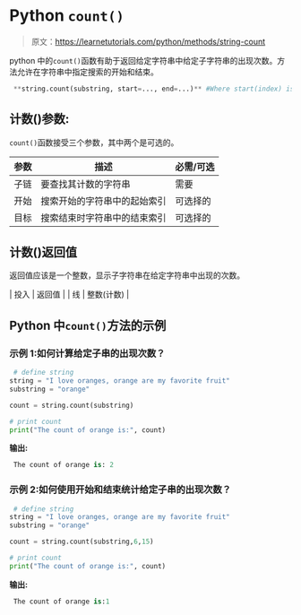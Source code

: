 # Python `count()`

> 原文：<https://learnetutorials.com/python/methods/string-count>

python 中的`count()`函数有助于返回给定字符串中给定子字符串的出现次数。方法允许在字符串中指定搜索的开始和结束。

```py
 **string.count(substring, start=..., end=...)** #Where start(index) is starts from 0 

```

## 计数()参数:

`count()`函数接受三个参数，其中两个是可选的。

| 参数 | 描述 | 必需/可选 |
| --- | --- | --- |
| 子链 | 要查找其计数的字符串 | 需要 |
| 开始 | 搜索开始的字符串中的起始索引 | 可选择的 |
| 目标 | 搜索结束时字符串中的结束索引 | 可选择的 |

## 计数()返回值

返回值应该是一个整数，显示子字符串在给定字符串中出现的次数。

| 投入 | 返回值 |
| 线 | 整数(计数) |

## Python 中`count()`方法的示例

### 示例 1:如何计算给定子串的出现次数？

```py
 # define string
string = "I love oranges, orange are my favorite fruit"
substring = "orange"

count = string.count(substring)

# print count
print("The count of orange is:", count) 

```

**输出:**

```py
 The count of orange is: 2 
```

### 示例 2:如何使用开始和结束统计给定子串的出现次数？

```py
 # define string
string = "I love oranges, orange are my favorite fruit"
substring = "orange"

count = string.count(substring,6,15)

# print count
print("The count of orange is:", count) 

```

**输出:**

```py
 The count of orange is:1 
```